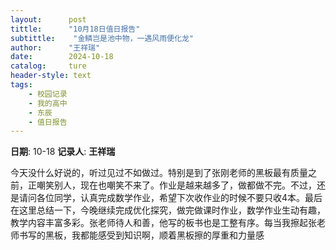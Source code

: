 ```yaml
---
layout:      post
tittle:      "10月18日值日报告"
subtittle:    "金鳞岂是池中物，一遇风雨便化龙"
author:      "王祥瑞"
date:        2024-10-18
catalog:     ture
header-style: text
tags: 
    - 校园记录
    - 我的高中
    - 东辰
    - 值日报告
---
```


**日期**: 10-18
**记录人**: **王祥瑞**

今天没什么好说的，听过见过不如做过。特别是到了张刚老师的黑板最有质量之前，正嘲笑别人，现在也嘲笑不来了。作业是越来越多了，做都做不完。不过，还是请问各位同学，认真完成数学作业，希望下次收作业的时候不要只收4本。最后在这里总结一下，今晚继续完成优化探究，做完做课时作业，数学作业生动有趣，教学内容丰富多彩。张老师待人和善，他写的板书也是工整有序。每当我擦起张老师书写的黑板，我都能感受到知识啊，顺着黑板擦的厚重和力量感
